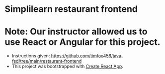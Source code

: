 # Simplilearn restaurant frontend
# Note: Our instructor allowed us to use React or Angular for this project.

* Instructions given: https://github.com/timfox456/java-fsd/tree/main/restaurant-frontend
* This project was bootstrapped with [Create React App](https://github.com/facebook/create-react-app).


